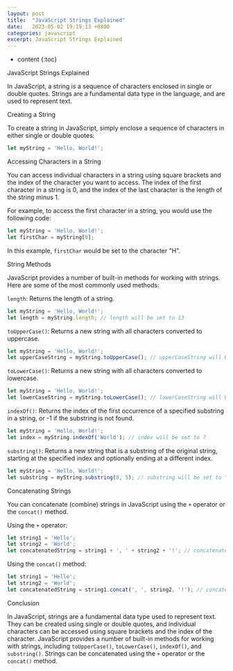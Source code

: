 ```yaml
---
layout: post
title:  "JavaScript Strings Explained"
date:   2023-05-02 19:19:13 +0800
categories: javascript
excerpt: JavaScript Strings Explained
---
```


* content
{:toc}

JavaScript Strings Explained

In JavaScript, a string is a sequence of characters enclosed in single or double quotes. Strings are a fundamental data type in the language, and are used to represent text.

Creating a String

To create a string in JavaScript, simply enclose a sequence of characters in either single or double quotes:

```js
let myString = 'Hello, World!';
```

Accessing Characters in a String

You can access individual characters in a string using square brackets and the index of the character you want to access. The index of the first character in a string is 0, and the index of the last character is the length of the string minus 1.

For example, to access the first character in a string, you would use the following code:

```js
let myString = 'Hello, World!';
let firstChar = myString[0];
```

In this example, `firstChar` would be set to the character "H".

String Methods

JavaScript provides a number of built-in methods for working with strings. Here are some of the most commonly used methods:

`length`: Returns the length of a string.

```js
let myString = 'Hello, World!';
let length = myString.length; // length will be set to 13
```

`toUpperCase()`: Returns a new string with all characters converted to uppercase.

```js
let myString = 'Hello, World!';
let upperCaseString = myString.toUpperCase(); // upperCaseString will be set to "HELLO, WORLD!"
```

`toLowerCase()`: Returns a new string with all characters converted to lowercase.

```js
let myString = 'Hello, World!';
let lowerCaseString = myString.toLowerCase(); // lowerCaseString will be set to "hello, world!"
```

`indexOf()`: Returns the index of the first occurrence of a specified substring in a string, or -1 if the substring is not found.

```js
let myString = 'Hello, World!';
let index = myString.indexOf('World'); // index will be set to 7
```

`substring()`: Returns a new string that is a substring of the original string, starting at the specified index and optionally ending at a different index.

```js
let myString = 'Hello, World!';
let substring = myString.substring(0, 5); // substring will be set to "Hello"
```

Concatenating Strings

You can concatenate (combine) strings in JavaScript using the `+` operator or the `concat()` method.

Using the `+` operator:

```js
let string1 = 'Hello';
let string2 = 'World';
let concatenatedString = string1 + ', ' + string2 + '!'; // concatenatedString will be set to "Hello, World!"
```

Using the `concat()` method:

```js
let string1 = 'Hello';
let string2 = 'World';
let concatenatedString = string1.concat(', ', string2, '!'); // concatenatedString will be set to "Hello, World!"
```

Conclusion

In JavaScript, strings are a fundamental data type used to represent text. They can be created using single or double quotes, and individual characters can be accessed using square brackets and the index of the character. JavaScript provides a number of built-in methods for working with strings, including `toUpperCase()`, `toLowerCase()`, `indexOf()`, and `substring()`. Strings can be concatenated using the `+` operator or the `concat()` method.